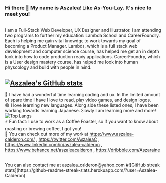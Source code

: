### Hi there 👋 My name is Aszalea! Like As-You-Lay. It's nice to meet you!      

<br> 
I am a Full-Stack Web Developer, UX Designer and Illustrator. I am attending two programs to further my education: Lambda School and CareerFoundry. Each is helping me gain vital knowdge to work towards my goal of becoming a Product Manager. Lambda, which is a full stack web development and computer science course, has helped me get an in depth look into how to code production ready applications. CareerFoundry, which is a User design mastery course, has helped me look into human physcology and build with people in mind. 

## [![Aszalea's GitHub stats](https://github-readme-stats.vercel.app/api?username=Aszalea-Calderon&hide=stars,issues&show_icons=true)](https://github.com/Aszalea-Calderon)

🌱 I have had a wonderful time learning coding and ux. In the limited amount of spare time I have I love to read, play video games, and design logos. 
<br>
😄 I love learning new languages. Along side these listed ones, I have been working towards learning Japanese. Slowly I am learning more and more!
[![Top Langs](https://github-readme-stats.vercel.app/api/top-langs/?username=Aszalea-Calderon&hide=ruby,shell)](https://github.com/Aszalea-Calderon)
<br>
⚡ Fun fact: I use to work as a Coffee Roaster, so if you want to know about roasting or brewing coffee, I got you!
<br>
🔭 You can check out more of my work at https://www.aszalea-calderon.com/ , https://twitter.com/AszaleaC , https://www.linkedin.com/in/aszalea-calderon , https://www.behance.net/aszaleacalderon , https://dribbble.com/Aszaraine 

<br>
You can also contact me at aszalea_calderon@yahoo.com
#![GitHub streak stats](https://github-readme-streak-stats.herokuapp.com/?user=Aszalea-Calderon)
<!--
**Aszalea-Calderon/Aszalea-Calderon** is a ✨ _special_ ✨ repository because its `README.md` (this file) appears on your GitHub profile.

Here are some ideas to get you started:

- 🔭 I’m currently working on ...
- 🌱 I’m currently learning ...
- 👯 I’m looking to collaborate on ...
- 🤔 I’m looking for help with ...
- 💬 Ask me about ...
- 📫 How to reach me: ...
- 😄 Pronouns: ...
- ⚡ Fun fact: ...
-->
